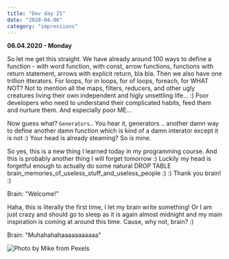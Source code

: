```yaml
---
title: "Dev day 25"
date: "2020-04-06"
category: "impressions"
---
```


**06.04.2020 - Monday**

So let me get this straight. We have already around 100 ways to define a function - with word function, with const, arrow functions, functions with return statement, arrows with explicit return, bla bla. Then we also have one trillion itterators. For loops, for in loops, for of loops, foreach, for WHAT NOT? Not to mention all the maps, filters, reducers, and other ugly creatures living their own independent and higly unsettling life... :) Poor developers who need to understand their complicated habits, feed them and nurture them. And especially poor ME...

Now guess what? `Generators`.. You hear it, generators .. another damn way to define another damn function which is kind of a damn interator except it is not :) Your head is already steaming? So is mine.

So yes, this is a new thing I learned today in my programming course. And this is probably another thing I will forget tomorrow :) Luckily my head is forgetful enough to actually do some natural DROP TABLE
brain_memories_of_useless_stuff_and_useless_people :) :) Thank you brain! :)

Brain: "Welcome!"

Haha, this is literally the first time, I let my brain write
something! Or I am just crazy and should go to sleep as it is again almost midnight and my main inspiration is coming at around this time. Cause, why not, brain? :) 

Brain: "Muhahahahaaaaaaaaaaa"

<img src="https://i.imgur.com/jYUH9gn.jpg" alt="Photo by Mike from Pexels" />
